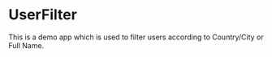 # UserFilter
 This is a demo app which is used to filter users according to Country/City or Full Name.
